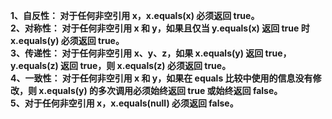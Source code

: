 **1、自反性： 对于任何非空引用 x，x.equals(x) 必须返回 true。**  
**2、对称性： 对于任何非空引用 x 和 y，如果且仅当 y.equals(x) 返回 true 时 x.equals(y) 必须返回 true。**  
**3、传递性： 对于任何非空引用 x、y、z，如果 x.equals(y) 返回 true，y.equals(z) 返回 true，则 x.equals(z) 必须返回 true。**  
**4、一致性： 对于任何非空引用 x 和 y，如果在 equals 比较中使用的信息没有修改，则 x.equals(y) 的多次调用必须始终返回 true 或始终返回 false。**  
**5、对于任何非空引用 x，x.equals(null) 必须返回 false。**  